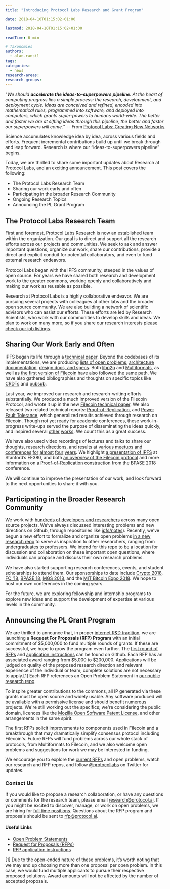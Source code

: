 ```yaml
---
title: "Introducing Protocol Labs Research and Grant Program"

date: 2018-04-10T01:15:02+01:00

lastmod: 2018-04-10T01:15:02+01:00

readTime: 6 min

# Taxonomies
authors:
  - alan-ransil
tags:
categories:
  - news
research-areas:
research-groups:
---
```


"_We should **accelerate the ideas-to-superpowers pipeline**.  At the heart of computing progress lies a simple process: the research, development, and deployment cycle.  Ideas are conceived and refined, encoded into mathematical rules, programmed into software, and deployed into computers, which grants super-powers to humans world-wide.  The better and faster we are at sifting ideas through this pipeline, the better and faster our superpowers will come._"
-- From [Protocol Labs: Creating New Networks](https://protocol.ai/blog/protocol-labs-creating-new-networks/)

Science accumulates knowledge idea by idea, across various fields and efforts.  Frequent incremental contributions build up until we break through and leap forward.  Research is where our “ideas-to-superpowers pipeline” begins.

Today, we are thrilled to share some important updates about Research at Protocol Labs, and an exciting announcement.  This post covers the following:

- The Protocol Labs Research Team
- Sharing our work early and often
- Participating in the broader Research Community
- Ongoing Research Topics
- Announcing the PL Grant Program

## The Protocol Labs Research Team

First and foremost, Protocol Labs Research is now an established team within the organization.  Our goal is to direct and support all the research efforts across our projects and communities.  We seek to ask and answer important questions, organize our work, share our contributions, provide a direct and explicit conduit for potential collaborators, and even to fund external research endeavors.

Protocol Labs began with the IPFS community, steeped in the values of open source.  For years we have shared both research and development work to the greater commons, working openly and collaboratively and making our work as reusable as possible.

Research at Protocol Labs is a highly collaborative endeavor.  We are pursuing several projects with colleagues at other labs and the broader open source community.  We are also building a network of scientific advisors who can assist our efforts.  These efforts are led by Research Scientists, who work with our communities to develop skills and ideas.  We plan to work on many more, so if you share our research interests [please check our job listings](https://jobs.lever.co/protocol?team=Research).

## Sharing Our Work Early and Often

IPFS began its life through a [technical paper](https://ipfs.io/ipfs/QmR7GSQM93Cx5eAg6a6yRzNde1FQv7uL6X1o4k7zrJa3LX/ipfs.draft3.pdf).  Beyond the codebases of its implementations, we are producing [lists of open problems](https://github.com/ipfs/notes/issues), [architecture documentation](https://github.com/ipfs/specs/tree/master/architecture), [design docs, and specs](https://github.com/ipfs/specs).  Both [libp2p](https://github.com/libp2p/specs) and [Multiformats](https://github.com/multiformats/multiformats), as well as [the first version of Filecoin](https://filecoin.io/filecoin-jul-2014.pdf) have also followed the same path.  We have also gathered bibliographies and thoughts on specific topics like [CRDTs](https://github.com/ipfs/research-CRDT) and [pubsub](https://github.com/libp2p/research-pubsub).

Last year, we improved our research and research-writing efforts substantially.  We produced a much improved version of the Filecoin Protocol, and wrote it up in the new [Filecoin technical paper](https://filecoin.io/filecoin.pdf).  We also released two related technical reports: [Proof-of-Replication](https://filecoin.io/proof-of-replication.pdf), and [Power Fault Tolerance](https://filecoin.io/power-fault-tolerance.pdf), which generalized results achieved through research on Filecoin.  Though not yet ready for academic conferences, these work-in-progress write-ups served the purpose of disseminating the ideas quickly, and inspired several [other](https://eprint.iacr.org/2018/194.pdf) [works](https://www.youtube.com/watch?v=8_9ONpyRZEI).  We count this as a great success.

We have also used video recordings of lectures and talks to share our thoughts, research directions, and results at [various](https://www.youtube.com/watch?v=h73bd9b5pPA)
[meetups](https://www.youtube.com/watch?v=jONZtXMu03w)
[and](https://www.youtube.com/watch?v=ewpIi1y_KDc)
[conferences](https://www.youtube.com/watch?v=HxueJbeMVG4)
[for](https://www.youtube.com/watch?v=2RCwZDRwk48)
[almost](https://www.youtube.com/watch?v=UBf0fxOBWy8)
[four](https://www.youtube.com/watch?v=xRuPShYelm4&feature=youtu.be&t=11260)
[years](https://www.youtube.com/watch?v=bi-4YGZXxwA).  We highlight [a presentation of IPFS](https://www.youtube.com/watch?v=HUVmypx9HGI) at Stanford’s EE380, and both [an overview of the Filecoin protocol](https://www.youtube.com/watch?v=vyRZBeMtkrA) and more information on [a Proof-of-Replication construction](https://www.youtube.com/watch?v=8_9ONpyRZEI) from the BPASE 2018 conference.

We will continue to improve the presentation of our work, and look forward to the next opportunities to share it with you.

## Participating in the Broader Research Community

We work with [hundreds of developers and researchers](https://ipfs.io/ipfs/QmVNsFGDQPa2kJHUHxQmYJddzwDZdX2twpvwFF2jaChAix/) across many open source projects.  We’ve always discussed interesting problems and new directions on Github, through repositories like [ipfs/notes](https://github.com/ipfs/notes/issues)).  Recently, we’ve begun a new effort to formalize and organize open problems [in a new research repo](https://github.com/protocol/research/issues) to serve as inspiration to other researchers, ranging from undergraduates to professors.  We intend for this repo to be a location for discussion and collaboration on these important open questions, where individuals can propose and discuss their own research problems.

We have also started supporting research conferences, events, and student scholarships to attend them.  Our sponsorships to date include [Crypto 2018](https://crypto.iacr.org/2018/), [FC ‘18](https://fc18.ifca.ai/), [BPASE 18](https://cyber.stanford.edu/bpase18), [MGS 2018](http://www.cs.nott.ac.uk/~psznhn/MGS2018/), and the [MIT Bitcoin Expo 2018](http://mitbitcoinexpo.org/).  We hope to host our own conferences in the coming years.

For the future, we are exploring fellowship and internship programs to explore new ideas and support the development of expertise at various levels in the community.

## Announcing the PL Grant Program

We are thrilled to announce that, in proper [internet R&D tradition](http://www.columbia.edu/~rh120/ch106.x08), we are launching a **Request For Proposals (RFP) Program** with an initial commitment of $5,000,000 to fund multiple rounds of grants.  If these are successful, we hope to grow the program even further.  The [first round of RFPs](https://github.com/protocol/research-RFPs) and [application instructions](https://github.com/protocol/research-RFPs/blob/master/RFP-application-instructions.md) can be found on Github.  Each RFP has an associated award ranging from $5,000 to $200,000.  Applications will be judged on quality of the proposed research direction and relevant experience of the individual or team; complete solutions are not necessary to apply.[1]  Each RFP references an Open Problem Statement in [our public research repo](https://github.com/protocol/research/issues).

To inspire greater contributions to the commons, all IP generated via these grants must be open source and widely usable.  Any software produced will be available with a permissive license and should benefit numerous projects.  We're still working out the specifics; we're considering the public domain, licences like the [Mozilla Open Software Patent License](https://www.mozilla.org/en-US/about/policy/patents/), and other arrangements in the same spirit.

The first RFPs solicit improvements to components used in Filecoin and a breakthrough that may dramatically simplify consensus protocol including Filecoin's.  Future RFPs will fund problems across our whole stack of protocols, from Multiformats to Filecoin, and we also welcome open problems and suggestions for work we may be interested in funding.

We encourage you to explore the [current RFPs](https://github.com/protocol/research-RFPs) and open problems, watch our research and RFP repos, and follow [@protocollabs](https://twitter.com/protocollabs) on Twitter for updates.

### Contact Us

If you would like to propose a research collaboration, or have any questions or comments for the research team, please email [research@protocol.ai](mailto:research@protocol.ai).  If you might be excited to discover, manage, or work on open problems, we are hiring for [full time positions](https://jobs.lever.co/protocol?team=Research).  Questions about the RFP program and proposals should be sent to [rfp@protocol.ai](mailto:rfp@protocol.ai).

#### Useful Links

 - [Open Problem Statements](https://github.com/protocol/research/issues)
 - [Request for Proposals (RFPs)](https://github.com/protocol/research-RFPs)
 - [RFP application instructions](https://github.com/protocol/research-RFPs/blob/master/RFP-application-instructions.md)


[1] Due to the open-ended nature of these problems, it’s worth noting that we may end up choosing more than one proposal per open problem.  In this case, we would fund multiple applicants to pursue their respective proposed solutions.  Award amounts will not be affected by the number of accepted proposals.
